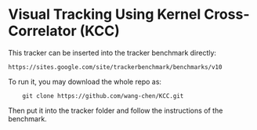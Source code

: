 # Visual Tracking Using Kernel Cross-Correlator (KCC)

This tracker can be inserted into the tracker benchmark directly:

    https://sites.google.com/site/trackerbenchmark/benchmarks/v10

To run it, you may download the whole repo as:

        git clone https://github.com/wang-chen/KCC.git

Then put it into the tracker folder and follow the instructions of the benchmark.
